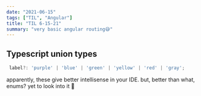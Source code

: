 ```yaml
---
date: "2021-06-15"
tags: ["TIL", "Angular"]
title: "TIL 6-15-21"
summary: "very basic angular routing😅"
---
```

## Typescript union types

```ts
 label?: 'purple' | 'blue' | 'green' | 'yellow' | 'red' | 'gray';
```

apparently, these give better intellisense in your IDE. but, better than what, enums? yet to look into it 😬